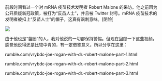 前段时间看过一个对 mRNA 疫苗技术发明者 Robert Malone 的采访。他之前因为公开质疑新冠政策，被打为“反苗人士”，并且被 Twitter 封号。mRNA 疫苗技术的发明者被扣上“反苗人士”的帽子，这真有讽刺意味。[阴险]


![](https://substackcdn.com/image/fetch/w_1456,c_limit,f_auto,q_auto:good,fl_progressive:steep/https%3A%2F%2Fbucketeer-e05bbc84-baa3-437e-9518-adb32be77984.s3.amazonaws.com%2Fpublic%2Fimages%2Ff4df562b-179e-4ccf-b8db-226d8369ff4d_1635x912.jpeg)


由于他也是“苗圈”的人，我对他说的一切都保持警惕。但现在回顾一下这些视频，感觉他说得还是比较中肯的，有一定借鉴意义，所以分享在这里：

rumble.com/vrybdc-joe-rogan-with-dr.-robert-malone-part-1.html

rumble.com/vrybdc-joe-rogan-with-dr.-robert-malone-part-2.html

rumble.com/vrybdc-joe-rogan-with-dr.-robert-malone-part-3.html
